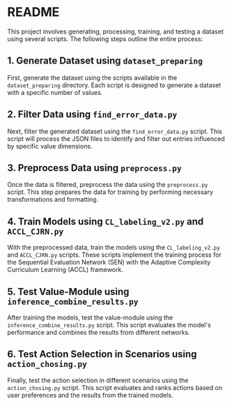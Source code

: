 
# README

This project involves generating, processing, training, and testing a dataset using several scripts. The following steps outline the entire process:

## 1. Generate Dataset using `dataset_preparing`

First, generate the dataset using the scripts available in the `dataset_preparing` directory. Each script is designed to generate a dataset with a specific number of values.

## 2. Filter Data using `find_error_data.py`

Next, filter the generated dataset using the `find_error_data.py` script. This script will process the JSON files to identify and filter out entries influenced by specific value dimensions.

## 3. Preprocess Data using `preprocess.py`

Once the data is filtered, preprocess the data using the `preprocess.py` script. This step prepares the data for training by performing necessary transformations and formatting.

## 4. Train Models using `CL_labeling_v2.py` and `ACCL_CJRN.py`

With the preprocessed data, train the models using the `CL_labeling_v2.py` and `ACCL_CJRN.py` scripts. These scripts implement the training process for the Sequential Evaluation Network (SEN) with the Adaptive Complexity Curriculum Learning (ACCL) framework.

## 5. Test Value-Module using `inference_combine_results.py`

After training the models, test the value-module using the `inference_combine_results.py` script. This script evaluates the model's performance and combines the results from different networks.

## 6. Test Action Selection in Scenarios using `action_chosing.py`

Finally, test the action selection in different scenarios using the `action_chosing.py` script. This script evaluates and ranks actions based on user preferences and the results from the trained models.

